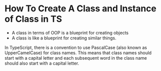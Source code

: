 # How To Create A Class and Instance of Class in TS

- A class in terms of OOP is a blueprint for creating objects 
- A class is like a blueprint for creating similar things.

In TypeScript, there is a convention to use PascalCase (also known as UpperCamelCase) for class names. This means that class names should start with a capital letter and each subsequent word in the class name should also start with a capital letter. 